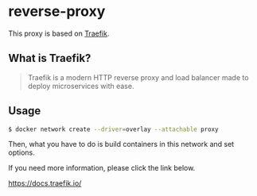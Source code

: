 # reverse-proxy

This proxy is based on [Traefik](https://github.com/containous/traefik).

## What is Traefik?

> Traefik is a modern HTTP reverse proxy and load balancer made to deploy microservices with ease.

## Usage

```sh
$ docker network create --driver=overlay --attachable proxy
```

Then, what you have to do is build containers in this network and set options.

If you need more information, please click the link below. 

https://docs.traefik.io/
